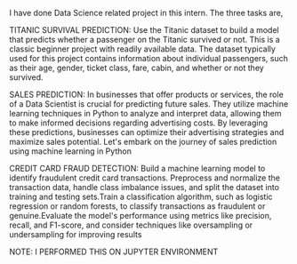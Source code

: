 I have done Data Science related project in this intern. The three tasks are,

TITANIC SURVIVAL PREDICTION:
Use the Titanic dataset to build a model that predicts whether a passenger on the Titanic survived or not. This is a classic beginner project with readily available data. The dataset typically used for this project contains information about individual passengers, such as their age, gender, ticket class, fare, cabin, and whether or not they survived.

SALES PREDICTION:
In businesses that offer products or services, the role of a Data Scientist is crucial for predicting future sales. They utilize machine learning techniques in Python to analyze and interpret data, allowing them to make informed decisions regarding advertising costs. By leveraging these predictions, businesses can optimize their advertising strategies and maximize sales potential. Let's embark on the journey of sales prediction using machine learning in Python

CREDIT CARD FRAUD DETECTION:
Build a machine learning model to identify fraudulent credit card transactions. Preprocess and normalize the transaction data, handle class imbalance issues, and split the dataset into training and testing sets.Train a classification algorithm, such as logistic regression or random forests, to classify transactions as fraudulent or genuine.Evaluate the model's performance using metrics like precision, recall, and F1-score, and consider techniques like oversampling or undersampling for improving results

NOTE: I PERFORMED THIS ON JUPYTER ENVIRONMENT
